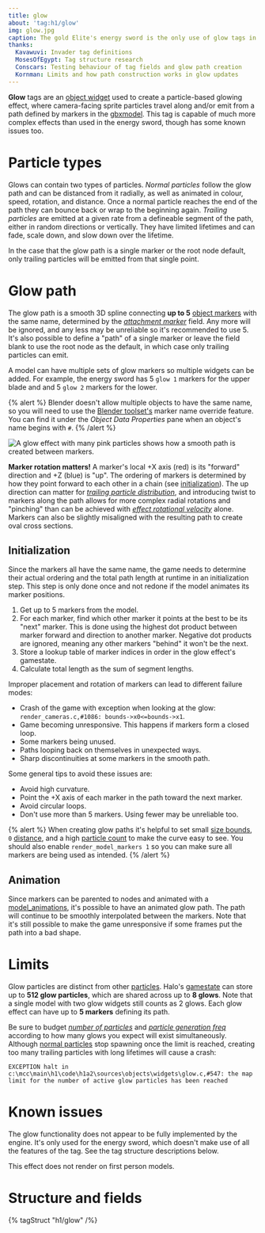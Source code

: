 ```yaml
---
title: glow
about: 'tag:h1/glow'
img: glow.jpg
caption: The gold Elite's energy sword is the only use of glow tags in Halo 1.
thanks:
  Kavawuvi: Invader tag definitions
  MosesOfEgypt: Tag structure research
  Conscars: Testing behaviour of tag fields and glow path creation
  Kornman: Limits and how path construction works in glow updates
---
```

**Glow** tags are an [object widget](~object#tag-field-widgets) used to create a particle-based glowing effect, where camera-facing sprite particles travel along and/or emit from a path defined by markers in the [gbxmodel](~). This tag is capable of much more complex effects than used in the energy sword, though has some known issues too.

# Particle types
Glows can contain two types of particles. _Normal particles_ follow the glow path and can be distanced from it radially, as well as animated in colour, speed, rotation, and distance. Once a normal particle reaches the end of the path they can bounce back or wrap to the beginning again. _Trailing particles_ are emitted at a given rate from a defineable segment of the path, either in random directions or vertically. They have limited lifetimes and can fade, scale down, and slow down over the lifetime.

In the case that the glow path is a single marker or the root node default, only trailing particles will be emitted from that single point.

# Glow path
The glow path is a smooth 3D spline connecting **up to 5** [object markers](~gbxmodel#markers) with the same name, determined by the [_attachment marker_](#tag-field-attachment-marker) field. Any more will be ignored, and any less may be unreliable so it's recommended to use 5. It's also possible to define a "path" of a single marker or leave the field blank to use the root node as the default, in which case only trailing particles can emit.

A model can have multiple sets of glow markers so multiple widgets can be added. For example, the energy sword has 5 `glow 1` markers for the upper blade and and 5 `glow 2` markers for the lower.

{% alert %}
Blender doesn't allow multiple objects to have the same name, so you will need to use the [Blender toolset's](~halo-asset-blender-development-toolset) marker name override feature. You can find it under the _Object Data Properties_ pane when an object's name begins with `#`.
{% /alert %}

![](glow_path.jpg "A glow effect with many pink particles shows how a smooth path is created between markers.")

**Marker rotation matters!** A marker's local +X axis (red) is its "forward" direction and +Z (blue) is "up". The ordering of markers is determined by how they point forward to each other in a chain (see [initialization](#initialization)). The up direction can matter for [_trailing particle distribution_](#tag-field-trailing-particle-distribution-emit-normal-up), and introducing twist to markers along the path allows for more complex radial rotations and "pinching" than can be achieved with [_effect rotational velocity_](#tag-field-effect-rotational-velocity) alone. Markers can also be slightly misaligned with the resulting path to create oval cross sections.

## Initialization
Since the markers all have the same name, the game needs to determine their actual ordering and the total path length at runtime in an initialization step. This step is only done once and not redone if the model animates its marker positions.

1. Get up to 5 markers from the model.
2. For each marker, find which other marker it points at the best to be its "next" marker. This is done using the highest dot product between marker forward and direction to another marker. Negative dot products are ignored, meaning any other markers "behind" it won't be the next.
3. Store a lookup table of marker indices in order in the glow effect's gamestate.
4. Calculate total length as the sum of segment lengths.

Improper placement and rotation of markers can lead to different failure modes:

* Crash of the game with exception when looking at the glow: `render_cameras.c,#1086: bounds->x0<=bounds->x1`.
* Game becoming unresponsive. This happens if markers form a closed loop.
* Some markers being unused.
* Paths looping back on themselves in unexpected ways.
* Sharp discontinuities at some markers in the smooth path.

Some general tips to avoid these issues are:

* Avoid high curvature.
* Point the +X axis of each marker in the path toward the next marker.
* Avoid circular loops.
* Don't use more than 5 markers. Using fewer may be unreliable too.

{% alert %}
When creating glow paths it's helpful to set small [size bounds](#tag-field-particle-size-bounds), `0` [distance](#tag-field-min-distance-particle-to-object), and a high [particle count](#tag-field-number-of-particles) to make the curve easy to see. You should also enable `render_model_markers 1` so you can make sure all markers are being used as intended.
{% /alert %}

## Animation
Since markers can be parented to nodes and animated with a [model_animations](~), it's possible to have an animated glow path. The path will continue to be smoothly interpolated between the markers. Note that it's still possible to make the game unresponsive if some frames put the path into a bad shape.

# Limits
Glow particles are distinct from other [particles](~particle). Halo's [gamestate](~game-state) can store up to **512 glow particles**, which are shared across up to **8 glows**. Note that a single model with two glow widgets still counts as 2 glows. Each glow effect can have up to **5 markers** defining its path.

Be sure to budget [_number of particles_](#tag-field-number-of-particles) and [_particle generation freq_](#tag-field-particle-generation-freq) according to how many glows you expect will exist simultaneously. Although [normal particles](#particle-types) stop spawning once the limit is reached, creating too many trailing particles with long lifetimes will cause a crash:
```
EXCEPTION halt in c:\mcc\main\h1\code\h1a2\sources\objects\widgets\glow.c,#547: the map limit for the number of active glow particles has been reached
```

# Known issues
The glow functionality does not appear to be fully implemented by the engine. It's only used for the energy sword, which doesn't make use of all the features of the tag. See the tag structure descriptions below.

This effect does not render on first person models.

# Structure and fields

{% tagStruct "h1/glow" /%}
